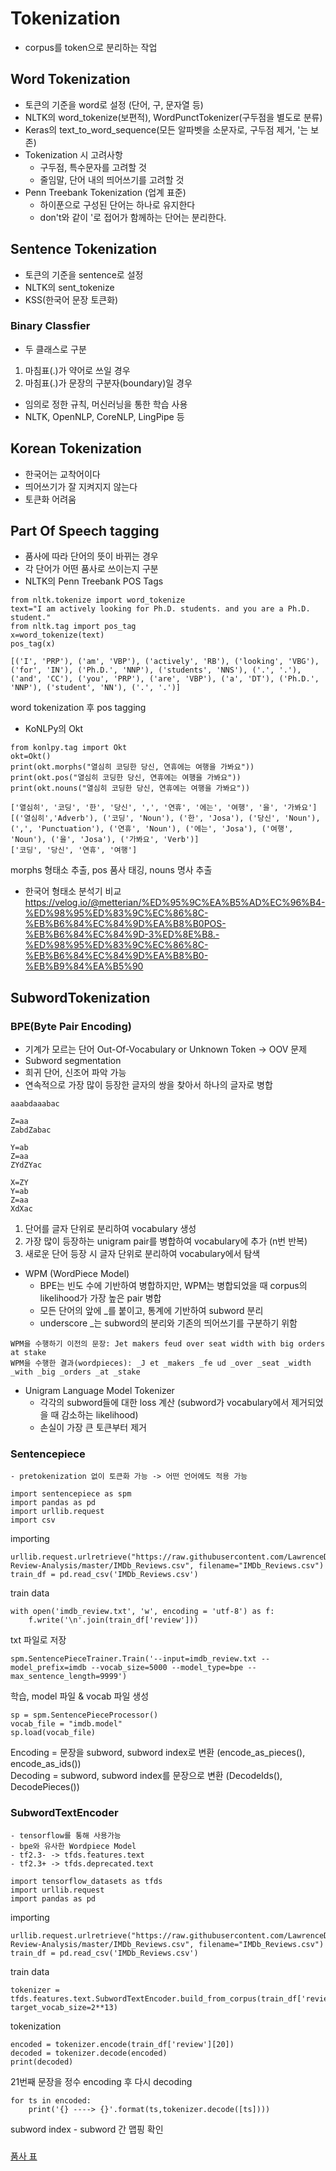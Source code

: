 # Tokenization
- corpus를 token으로 분리하는 작업
## Word Tokenization
- 토큰의 기준을 word로 설정 (단어, 구, 문자열 등)
- NLTK의 word_tokenize(보편적), WordPunctTokenizer(구두점을 별도로 분류)
- Keras의 text_to_word_sequence(모든 알파벳을 소문자로, 구두점 제거, '는 보존)
- Tokenization 시 고려사항
    - 구두점, 특수문자를 고려할 것
    - 줄임말, 단어 내의 띄어쓰기를 고려할 것
- Penn Treebank Tokenization (업계 표준)
    - 하이푼으로 구성된 단어는 하나로 유지한다
    - don't와 같이 '로 접어가 함께하는 단어는 분리한다. 
## Sentence Tokenization
- 토큰의 기준을 sentence로 설정
- NLTK의 sent_tokenize
- KSS(한국어 문장 토큰화)
### Binary Classfier
- 두 클래스로 구분
1. 마침표(.)가 약어로 쓰일 경우
2. 마침표(.)가 문장의 구분자(boundary)일 경우
- 임의로 정한 규칙, 머신러닝을 통한 학습 사용
- NLTK, OpenNLP, CoreNLP, LingPipe 등
## Korean Tokenization
- 한국어는 교착어이다
- 띄어쓰기가 잘 지켜지지 않는다
- 토큰화 어려움
## Part Of Speech tagging
- 품사에 따라 단어의 뜻이 바뀌는 경우
- 각 단어가 어떤 품사로 쓰이는지 구분
- NLTK의 Penn Treebank POS Tags
```
from nltk.tokenize import word_tokenize
text="I am actively looking for Ph.D. students. and you are a Ph.D. student."
from nltk.tag import pos_tag
x=word_tokenize(text)
pos_tag(x)
```
```
[('I', 'PRP'), ('am', 'VBP'), ('actively', 'RB'), ('looking', 'VBG'), ('for', 'IN'), ('Ph.D.', 'NNP'), ('students', 'NNS'), ('.', '.'), ('and', 'CC'), ('you', 'PRP'), ('are', 'VBP'), ('a', 'DT'), ('Ph.D.', 'NNP'), ('student', 'NN'), ('.', '.')]
```
word tokenization 후 pos tagging

- KoNLPy의 Okt
```
from konlpy.tag import Okt  
okt=Okt()  
print(okt.morphs("열심히 코딩한 당신, 연휴에는 여행을 가봐요"))
print(okt.pos("열심히 코딩한 당신, 연휴에는 여행을 가봐요"))
print(okt.nouns("열심히 코딩한 당신, 연휴에는 여행을 가봐요"))
```
```
['열심히', '코딩', '한', '당신', ',', '연휴', '에는', '여행', '을', '가봐요']  
[('열심히','Adverb'), ('코딩', 'Noun'), ('한', 'Josa'), ('당신', 'Noun'), (',', 'Punctuation'), ('연휴', 'Noun'), ('에는', 'Josa'), ('여행', 'Noun'), ('을', 'Josa'), ('가봐요', 'Verb')]  
['코딩', '당신', '연휴', '여행']  
```
morphs 형태소 추출, pos 품사 태깅, nouns 명사 추출

- 한국어 형태소 분석기 비교 https://velog.io/@metterian/%ED%95%9C%EA%B5%AD%EC%96%B4-%ED%98%95%ED%83%9C%EC%86%8C-%EB%B6%84%EC%84%9D%EA%B8%B0POS-%EB%B6%84%EC%84%9D-3%ED%8E%B8.-%ED%98%95%ED%83%9C%EC%86%8C-%EB%B6%84%EC%84%9D%EA%B8%B0-%EB%B9%84%EA%B5%90
## SubwordTokenization
### BPE(Byte Pair Encoding)
- 기계가 모르는 단어 Out-Of-Vocabulary or Unknown Token -> OOV 문제
- Subword segmentation
- 희귀 단어, 신조어 파악 가능
- 연속적으로 가장 많이 등장한 글자의 쌍을 찾아서 하나의 글자로 병합
```
aaabdaaabac

Z=aa
ZabdZabac

Y=ab
Z=aa
ZYdZYac

X=ZY
Y=ab
Z=aa
XdXac
```

1. 단어를 글자 단위로 분리하여 vocabulary 생성
2. 가장 많이 등장하는 unigram pair를 병합하여 vocabulary에 추가 (n번 반복)
3. 새로운 단어 등장 시 글자 단위로 분리하여 vocabulary에서 탐색

- WPM (WordPiece Model)
    - BPE는 빈도 수에 기반하여 병합하지만, WPM는 병합되었을 때 corpus의 likelihood가 가장 높은 pair 병합
    - 모든 단어의 앞에 _를 붙이고, 통계에 기반하여 subword 분리 
    - underscore _는 subword의 분리와 기존의 띄어쓰기를 구분하기 위함

```
WPM을 수행하기 이전의 문장: Jet makers feud over seat width with big orders at stake
WPM을 수행한 결과(wordpieces): _J et _makers _fe ud _over _seat _width _with _big _orders _at _stake
```

- Unigram Language Model Tokenizer
    - 각각의 subword들에 대한 loss 계산 (subword가 vocabulary에서 제거되었을 때 감소하는 likelihood)
    - 손실이 가장 큰 토큰부터 제거
    
### Sentencepiece
    - pretokenization 없이 토큰화 가능 -> 어떤 언어에도 적용 가능

```
import sentencepiece as spm
import pandas as pd
import urllib.request
import csv
```
importing
```
urllib.request.urlretrieve("https://raw.githubusercontent.com/LawrenceDuan/IMDb-Review-Analysis/master/IMDb_Reviews.csv", filename="IMDb_Reviews.csv")
train_df = pd.read_csv('IMDb_Reviews.csv')
```
train data
```
with open('imdb_review.txt', 'w', encoding = 'utf-8') as f:
    f.write('\n'.join(train_df['review']))
```
txt 파일로 저장    
```
spm.SentencePieceTrainer.Train('--input=imdb_review.txt --model_prefix=imdb --vocab_size=5000 --model_type=bpe --max_sentence_length=9999')
```
학습, model 파일 & vocab 파일 생성
```
sp = spm.SentencePieceProcessor()
vocab_file = "imdb.model"
sp.load(vocab_file)
```

Encoding = 문장을 subword, subword index로 변환 (encode_as_pieces(), encode_as_ids())\
Decoding = subword, subword index를 문장으로 변환 (DecodeIds(), DecodePieces())

### SubwordTextEncoder
    - tensorflow를 통해 사용가능
    - bpe와 유사한 Wordpiece Model
    - tf2.3- -> tfds.features.text
    - tf2.3+ -> tfds.deprecated.text
```
import tensorflow_datasets as tfds
import urllib.request
import pandas as pd
```
importing
```
urllib.request.urlretrieve("https://raw.githubusercontent.com/LawrenceDuan/IMDb-Review-Analysis/master/IMDb_Reviews.csv", filename="IMDb_Reviews.csv")
train_df = pd.read_csv('IMDb_Reviews.csv')
```
train data
```
tokenizer = tfds.features.text.SubwordTextEncoder.build_from_corpus(train_df['review'], target_vocab_size=2**13)
```
tokenization
```
encoded = tokenizer.encode(train_df['review'][20])
decoded = tokenizer.decode(encoded)
print(decoded)
```
21번째 문장을 정수 encoding 후 다시 decoding
```
for ts in encoded:
    print('{} ----> {}'.format(ts,tokenizer.decode([ts])))
```
subword index - subword 간 맵핑 확인

###
[품사 표](https://docs.google.com/spreadsheets/d/1OGAjUvalBuX-oZvZ_-9tEfYD2gQe7hTGsgUpiiBSXI8/edit#gid=0)
